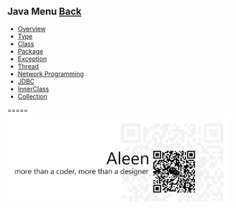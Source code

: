 ## Java Menu [Back](./../Programming%20Menu.md)
* [Overview](./Overview/Overview.md)
* [Type](./Type/Type.md)
* [Class](./Class/Class.md)
* [Package](./Package/Package.md)
* [Exception](./Exception/Exception.md)
* [Thread](./Thread/Thread.md)
* [Network Programming](./Network/Network.md)
* [JDBC](./JDBC/JDBC.md)
* [InnerClass](./InnerClass/InnerClass.md)
* [Collection](./Collection/Collection.md)

=====
<a href="http://aleen42.github.io/" target="_blank" ><img src="./../../pic/tail.gif"></a>

